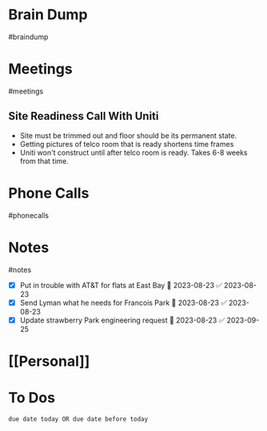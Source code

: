 # Brain Dump
#braindump 

# Meetings
#meetings 
## Site Readiness Call With Uniti
- Site must be trimmed out and floor should be its permanent state.
- Getting pictures of telco room that is ready shortens time frames
- Uniti won't construct until after telco room is ready.  Takes 6-8 weeks from that time.

# Phone Calls
#phonecalls 
# Notes
#notes
- [x] Put in trouble with AT&T for flats at East Bay 📅 2023-08-23 ✅ 2023-08-23
- [x] Send Lyman what he needs for Francois Park 📅 2023-08-23 ✅ 2023-08-23
- [x] Update strawberry Park engineering request 📅 2023-08-23 ✅ 2023-09-25
# [[Personal]]

# To Dos
```tasks
due date today OR due date before today
```
